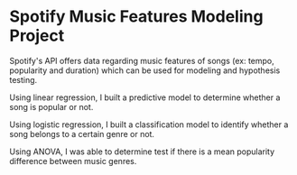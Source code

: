 # Spotify Music Features Modeling Project

Spotify's API offers data regarding music features of songs (ex: tempo, popularity and duration) which can be used for modeling and hypothesis testing.

Using linear regression, I built a predictive model to determine whether a song is popular or not. 

Using logistic regression, I built a classification model to identify whether a song belongs to a certain genre or not.

Using ANOVA, I was able to determine test if there is a mean popularity difference between music genres.



